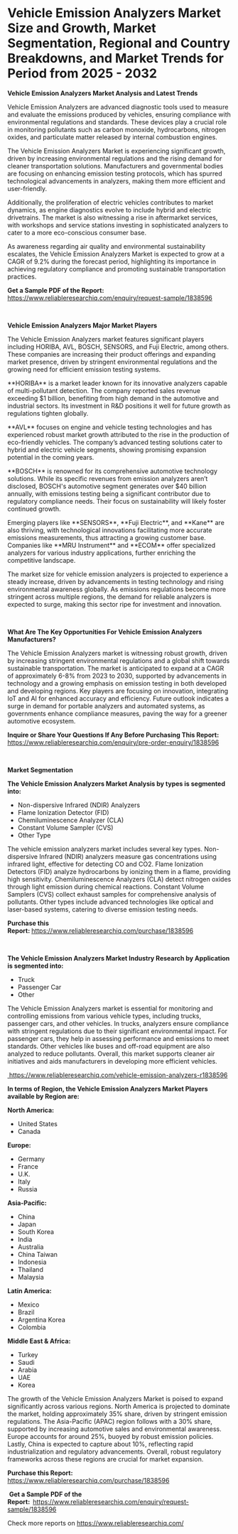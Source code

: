 <p><h1>Vehicle Emission Analyzers Market Size and Growth, Market Segmentation, Regional and Country Breakdowns, and Market Trends for Period from 2025 -  2032</h1></p><p><strong>Vehicle Emission Analyzers Market Analysis and Latest Trends</strong></p>
<p><p>Vehicle Emission Analyzers are advanced diagnostic tools used to measure and evaluate the emissions produced by vehicles, ensuring compliance with environmental regulations and standards. These devices play a crucial role in monitoring pollutants such as carbon monoxide, hydrocarbons, nitrogen oxides, and particulate matter released by internal combustion engines.</p><p>The Vehicle Emission Analyzers Market is experiencing significant growth, driven by increasing environmental regulations and the rising demand for cleaner transportation solutions. Manufacturers and governmental bodies are focusing on enhancing emission testing protocols, which has spurred technological advancements in analyzers, making them more efficient and user-friendly.</p><p>Additionally, the proliferation of electric vehicles contributes to market dynamics, as engine diagnostics evolve to include hybrid and electric drivetrains. The market is also witnessing a rise in aftermarket services, with workshops and service stations investing in sophisticated analyzers to cater to a more eco-conscious consumer base.</p><p>As awareness regarding air quality and environmental sustainability escalates, the Vehicle Emission Analyzers Market is expected to grow at a CAGR of 9.2% during the forecast period, highlighting its importance in achieving regulatory compliance and promoting sustainable transportation practices.</p></p>
<p><strong>Get a Sample PDF of the Report:&nbsp;</strong> <a href="https://www.reliableresearchiq.com/enquiry/request-sample/1838596?utm_campaign=2719&utm_medium=2&utm_source=Github&utm_content=ia&utm_term=28022025&utm_id=vehicle-emission-analyzers">https://www.reliableresearchiq.com/enquiry/request-sample/1838596</a></p>
<p>&nbsp;</p>
<p><strong>Vehicle Emission Analyzers Major Market Players</strong></p>
<p><p>The Vehicle Emission Analyzers market features significant players including HORIBA, AVL, BOSCH, SENSORS, and Fuji Electric, among others. These companies are increasing their product offerings and expanding market presence, driven by stringent environmental regulations and the growing need for efficient emission testing systems.</p><p>**HORIBA** is a market leader known for its innovative analyzers capable of multi-pollutant detection. The company reported sales revenue exceeding $1 billion, benefiting from high demand in the automotive and industrial sectors. Its investment in R&D positions it well for future growth as regulations tighten globally.</p><p>**AVL** focuses on engine and vehicle testing technologies and has experienced robust market growth attributed to the rise in the production of eco-friendly vehicles. The company’s advanced testing solutions cater to hybrid and electric vehicle segments, showing promising expansion potential in the coming years.</p><p>**BOSCH** is renowned for its comprehensive automotive technology solutions. While its specific revenues from emission analyzers aren’t disclosed, BOSCH's automotive segment generates over $40 billion annually, with emissions testing being a significant contributor due to regulatory compliance needs. Their focus on sustainability will likely foster continued growth.</p><p>Emerging players like **SENSORS**, **Fuji Electric**, and **Kane** are also thriving, with technological innovations facilitating more accurate emissions measurements, thus attracting a growing customer base. Companies like **MRU Instrument** and **ECOM** offer specialized analyzers for various industry applications, further enriching the competitive landscape.</p><p>The market size for vehicle emission analyzers is projected to experience a steady increase, driven by advancements in testing technology and rising environmental awareness globally. As emissions regulations become more stringent across multiple regions, the demand for reliable analyzers is expected to surge, making this sector ripe for investment and innovation.</p></p>
<p>&nbsp;</p>
<p><strong>What Are The Key Opportunities For Vehicle Emission Analyzers Manufacturers?</strong></p>
<p><p>The Vehicle Emission Analyzers market is witnessing robust growth, driven by increasing stringent environmental regulations and a global shift towards sustainable transportation. The market is anticipated to expand at a CAGR of approximately 6-8% from 2023 to 2030, supported by advancements in technology and a growing emphasis on emission testing in both developed and developing regions. Key players are focusing on innovation, integrating IoT and AI for enhanced accuracy and efficiency. Future outlook indicates a surge in demand for portable analyzers and automated systems, as governments enhance compliance measures, paving the way for a greener automotive ecosystem.</p></p>
<p><strong>Inquire or Share Your Questions If Any Before Purchasing This Report:</strong> <a href="https://www.reliableresearchiq.com/enquiry/pre-order-enquiry/1838596?utm_campaign=2719&utm_medium=2&utm_source=Github&utm_content=ia&utm_term=28022025&utm_id=vehicle-emission-analyzers">https://www.reliableresearchiq.com/enquiry/pre-order-enquiry/1838596</a></p>
<p>&nbsp;</p>
<p><strong>Market Segmentation</strong></p>
<p><strong>The Vehicle Emission Analyzers Market Analysis by types is segmented into:</strong></p>
<p><ul><li>Non-dispersive Infrared (NDIR) Analyzers</li><li>Flame Ionization Detector (FID)</li><li>Chemiluminescence Analyzer (CLA)</li><li>Constant Volume Sampler (CVS)</li><li>Other Type</li></ul></p>
<p><p>The vehicle emission analyzers market includes several key types. Non-dispersive Infrared (NDIR) analyzers measure gas concentrations using infrared light, effective for detecting CO and CO2. Flame Ionization Detectors (FID) analyze hydrocarbons by ionizing them in a flame, providing high sensitivity. Chemiluminescence Analyzers (CLA) detect nitrogen oxides through light emission during chemical reactions. Constant Volume Samplers (CVS) collect exhaust samples for comprehensive analysis of pollutants. Other types include advanced technologies like optical and laser-based systems, catering to diverse emission testing needs.</p></p>
<p><strong>Purchase this Report:&nbsp;</strong><a href="https://www.reliableresearchiq.com/purchase/1838596?utm_campaign=2719&utm_medium=2&utm_source=Github&utm_content=ia&utm_term=28022025&utm_id=vehicle-emission-analyzers">https://www.reliableresearchiq.com/purchase/1838596</a></p>
<p>&nbsp;</p>
<p><strong>The Vehicle Emission Analyzers Market Industry Research by Application is segmented into:</strong></p>
<p><ul><li>Truck</li><li>Passenger Car</li><li>Other</li></ul></p>
<p><p>The Vehicle Emission Analyzers market is essential for monitoring and controlling emissions from various vehicle types, including trucks, passenger cars, and other vehicles. In trucks, analyzers ensure compliance with stringent regulations due to their significant environmental impact. For passenger cars, they help in assessing performance and emissions to meet standards. Other vehicles like buses and off-road equipment are also analyzed to reduce pollutants. Overall, this market supports cleaner air initiatives and aids manufacturers in developing more efficient vehicles.</p></p>
<p><a href="https://www.reliableresearchiq.com/vehicle-emission-analyzers-r1838596?utm_campaign=2719&utm_medium=2&utm_source=Github&utm_content=ia&utm_term=28022025&utm_id=vehicle-emission-analyzers">&nbsp;https://www.reliableresearchiq.com/vehicle-emission-analyzers-r1838596</a></p>
<p><strong>In terms of Region, the Vehicle Emission Analyzers Market Players available by Region are:</strong></p>
<p>
    <p> <strong> North America: </strong>
        <ul>
            <li>United States</li>
            <li>Canada</li>
        </ul>
        </p> 
    <p> <strong> Europe: </strong>
        <ul>
            <li>Germany</li>
            <li>France</li>
            <li>U.K.</li>
            <li>Italy</li>
            <li>Russia</li>
        </ul>
        </p> 
    <p> <strong> Asia-Pacific: </strong>
        <ul>
            <li>China</li>
            <li>Japan</li>
            <li>South Korea</li>
            <li>India</li>
            <li>Australia</li>
            <li>China Taiwan</li>
            <li>Indonesia</li>
            <li>Thailand</li>
            <li>Malaysia</li>
        </ul>
        </p> 
    <p> <strong> Latin America: </strong>
        <ul>
            <li>Mexico</li>
            <li>Brazil</li>
            <li>Argentina Korea</li>
            <li>Colombia</li>
        </ul>
        </p> 
    <p> <strong> Middle East & Africa: </strong>
        <ul>
            <li>Turkey</li>
            <li>Saudi</li>
            <li>Arabia</li>
            <li>UAE</li>
            <li>Korea</li>
        </ul>
    </p>
    </p>
<p><p>The growth of the Vehicle Emission Analyzers Market is poised to expand significantly across various regions. North America is projected to dominate the market, holding approximately 35% share, driven by stringent emission regulations. The Asia-Pacific (APAC) region follows with a 30% share, supported by increasing automotive sales and environmental awareness. Europe accounts for around 25%, buoyed by robust emission policies. Lastly, China is expected to capture about 10%, reflecting rapid industrialization and regulatory advancements. Overall, robust regulatory frameworks across these regions are crucial for market expansion.</p></p>
<p><strong>Purchase this Report: </strong><a href="https://www.reliableresearchiq.com/purchase/1838596?utm_campaign=2719&utm_medium=2&utm_source=Github&utm_content=ia&utm_term=28022025&utm_id=vehicle-emission-analyzers">https://www.reliableresearchiq.com/purchase/1838596</a></p>
<p>&nbsp;<strong>Get a Sample PDF of the Report:&nbsp;&nbsp;</strong><a href="https://www.reliableresearchiq.com/enquiry/request-sample/1838596?utm_campaign=2719&utm_medium=2&utm_source=Github&utm_content=ia&utm_term=28022025&utm_id=vehicle-emission-analyzers">https://www.reliableresearchiq.com/enquiry/request-sample/1838596</a></p>
<p><strong></strong></p>
<p>Check more reports on <a href="https://www.reliableresearchiq.com/?utm_campaign=2719&utm_medium=2&utm_source=Github&utm_content=ia&utm_term=28022025&utm_id=vehicle-emission-analyzers">https://www.reliableresearchiq.com/</a></p>